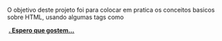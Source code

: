 O objetivo deste projeto foi para colocar em pratica os conceitos basicos sobre HTML, usando algumas tags como <strong> <p> <img> <a> <u>. Espero que gostem...
